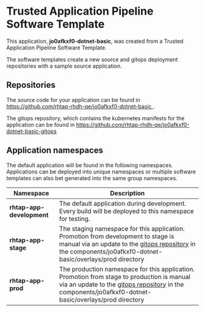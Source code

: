 # Trusted Application Pipeline Software Template

This application, **jo0afkxf0-dotnet-basic**, was created from a Trusted Application Pipeline Software Template.

The software templates create a new source and gitops deployment repositories with a sample source application. 

## Repositories

The source code for your application can be found in [https://github.com/rhtap-rhdh-qe/jo0afkxf0-dotnet-basic ](https://github.com/rhtap-rhdh-qe/jo0afkxf0-dotnet-basic ).
 
The gitops repository, which contains the kubernetes manifests for the application can be found in 
[https://github.com/rhtap-rhdh-qe/jo0afkxf0-dotnet-basic-gitops ](https://github.com/rhtap-rhdh-qe/jo0afkxf0-dotnet-basic-gitops ) 

## Application namespaces 

The default application will be found in the following namespaces. Applications can be deployed into unique namespaces or multiple software templates can also bet generated into the same group namespaces.  

|  Namespace   |  Description   |  
| -------- | -------- |   
| **rhtap-app-development** | The default application during development. Every build will be deployed to this namespace for testing. | 
| **rhtap-app-stage** | The staging namespace for this application. Promotion from development to stage is manual via an update to the [gitops repository](https://github.com/rhtap-rhdh-qe/jo0afkxf0-dotnet-basic-gitops ) in the components/jo0afkxf0-dotnet-basic/overlays/prod directory |  
| **rhtap-app-prod** | The production namespace for this application. Promotion from stage to production is manual via an update to the [gitops repository](https://github.com/rhtap-rhdh-qe/jo0afkxf0-dotnet-basic-gitops ) in the components/jo0afkxf0-dotnet-basic/overlays/prod directory | 
